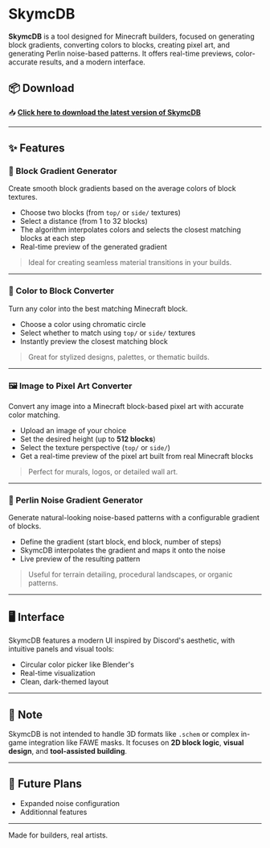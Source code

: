 # SkymcDB

**SkymcDB** is a tool designed for Minecraft builders, focused on generating block gradients, converting colors to blocks, creating pixel art, and generating Perlin noise-based patterns. It offers real-time previews, color-accurate results, and a modern interface.

## 📦 Download

📥 **[Click here to download the latest version of SkymcDB]([[https://example.com/download](https://www.dropbox.com/scl/fi/903uvypyu4trpcb5hmpla/SkymcDB_Installer.exe?rlkey=b5a5mkrbzsjgjzlbsccovzsxf&st=zytvdr11&dl=1)](https://www.dropbox.com/scl/fi/903uvypyu4trpcb5hmpla/SkymcDB_Installer.exe?rlkey=b5a5mkrbzsjgjzlbsccovzsxf&st=zytvdr11&dl=1))**  

---

## ✨ Features

### 🎨 Block Gradient Generator

Create smooth block gradients based on the average colors of block textures.

- Choose two blocks (from `top/` or `side/` textures)
- Select a distance (from 1 to 32 blocks)
- The algorithm interpolates colors and selects the closest matching blocks at each step
- Real-time preview of the generated gradient

> Ideal for creating seamless material transitions in your builds.

---

### 🧱 Color to Block Converter

Turn any color into the best matching Minecraft block.

- Choose a color using chromatic circle
- Select whether to match using `top/` or `side/` textures
- Instantly preview the closest matching block

> Great for stylized designs, palettes, or thematic builds.

---

### 🖼️ Image to Pixel Art Converter

Convert any image into a Minecraft block-based pixel art with accurate color matching.

- Upload an image of your choice
- Set the desired height (up to **512 blocks**)
- Select the texture perspective (`top/` or `side/`)
- Get a real-time preview of the pixel art built from real Minecraft blocks

> Perfect for murals, logos, or detailed wall art.

---

### 🌌 Perlin Noise Gradient Generator

Generate natural-looking noise-based patterns with a configurable gradient of blocks.

- Define the gradient (start block, end block, number of steps)
- SkymcDB interpolates the gradient and maps it onto the noise
- Live preview of the resulting pattern

> Useful for terrain detailing, procedural landscapes, or organic patterns.

---

## 🖥️ Interface

SkymcDB features a modern UI inspired by Discord's aesthetic, with intuitive panels and visual tools:
- Circular color picker like Blender's
- Real-time visualization
- Clean, dark-themed layout

---

## 📌 Note

SkymcDB is not intended to handle 3D formats like `.schem` or complex in-game integration like FAWE masks. It focuses on **2D block logic**, **visual design**, and **tool-assisted building**.

---

## 🚀 Future Plans

- Expanded noise configuration
- Additionnal features
---

Made for builders, real artists.
